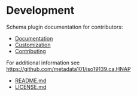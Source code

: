 # Development

Schema plugin documentation for contributors:

* [Documentation](docs)
* [Customization](/customizing-application)
* [Contributing](/contributing)

For additional information see https://github.com/metadata101/iso19139.ca.HNAP

* [README.md](https://github.com/metadata101/iso19139.ca.HNAP/blob/3.12.x/README.md)
* [LICENSE.md](https://github.com/metadata101/iso19139.ca.HNAP/blob/3.12.x/LICENSE.md)
